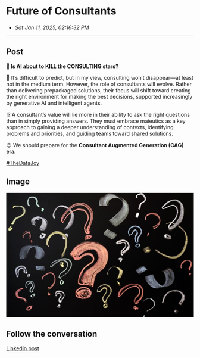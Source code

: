 # Future of Consultants

- *Sat Jan 11, 2025, 02:16:32 PM*
---

## Post

**🤔  Is AI about to KILL the CONSULTING stars?**

🔮 It’s difficult to predict, but in my view, consulting won’t disappear—at least not in the medium term. However, the role of consultants will evolve. Rather than delivering prepackaged solutions, their focus will shift toward creating the right environment for making the best decisions, supported increasingly by generative AI and intelligent agents.

⁉️ A consultant’s value will lie more in their ability to ask the right questions than in simply providing answers. They must embrace maieutics as a key approach to gaining a deeper understanding of contexts, identifying problems and priorities, and guiding teams toward shared solutions.

😉 We should prepare for the **Consultant Augmented Generation (CAG)** era.
  
[#TheDataJoy](https://www.linkedin.com/feed/hashtag/?keywords=thedatajoy)

## Image

![2025-P004-future-of-consultants.jpeg](/images/2025/2025-P004-future-of-consultants.jpeg)


## Follow the conversation

[Linkedin post](https://www.linkedin.com/posts/andreagioia_thedatajoy-activity-7283834166956208128-nvEk)
